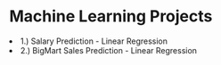 # Machine Learning Projects

<li>1.) Salary Prediction - Linear Regression</li>
<li>2.) BigMart Sales Prediction - Linear Regression</li>

